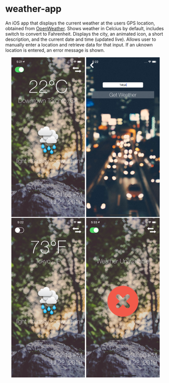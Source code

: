 # weather-app

An iOS app that displays the current weather at the users GPS location, obtained from <a href="https://openweather.com/">OpenWeather</a>. Shows weather in Celcius by default, includes switch to convert to Fahrenheit. Displays the city, an animated icon, a short description, and the current date and time (updated live). Allows user to manually enter a location and retrieve data for that input. If an uknown location is entered, an error message is shown.

<p align="center">
<img src="Screenshots/photo1.png" height="500px" width="auto">
<img src="Screenshots/photo2.png" height="500px" width="auto">
<img src="Screenshots/photo3.png" height="500px" width="auto">
<img src="Screenshots/photo4.png" height="500px" width="auto">
</p>
